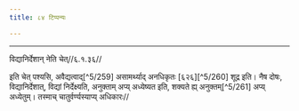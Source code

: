 ```yaml
---
title: ८४ टिप्पन्यः

---
```


[^5/256]: E2: nāpi kaṭaṃ kuḍyaṃ

[^5/257]: E2: dṛṣṭārtham eva saiṣā

[^5/258]: E2: kathaṃ punar nayatir

____________________________________________


विद्यानिर्देशान् नेति चेत्//६.१.३६//

इति चेत् पश्यसि, अवैद्यत्वाद्[^5/259] असामर्थ्याद् अनधिकृतः [६२६][^5/260] शूद्र इति। नैष दोषः, विद्यानिर्देशात्, विद्यां निर्देक्ष्यति, अनुक्ताम् अप्य् अध्येष्यत इति, शक्यते ह्य् अनुक्तम्[^5/261] अप्य् अध्येतुम्। तस्माच् चातुर्वर्ण्यस्याप्य् अधिकारः//
